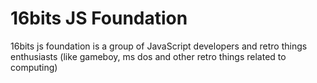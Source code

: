 # 16bits JS Foundation

16bits js foundation is a group of JavaScript developers and retro things enthusiasts (like gameboy, ms dos and other retro things related to computing)
